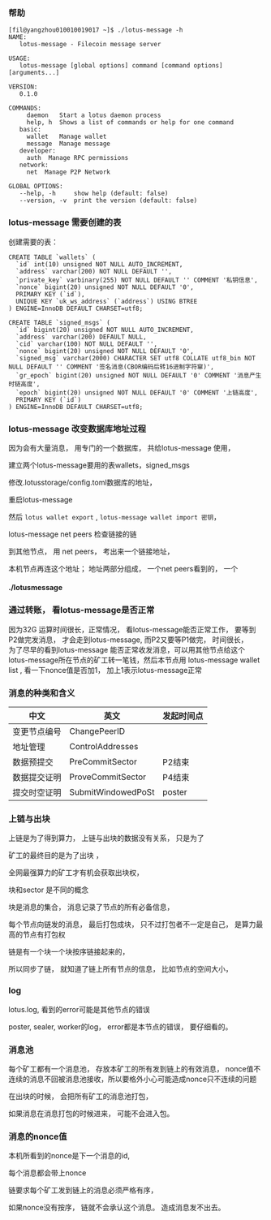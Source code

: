  

###  帮助
```
[fil@yangzhou010010019017 ~]$ ./lotus-message -h
NAME:
   lotus-message - Filecoin message server

USAGE:
   lotus-message [global options] command [command options] [arguments...]

VERSION:
   0.1.0

COMMANDS:
     daemon   Start a lotus daemon process
     help, h  Shows a list of commands or help for one command
   basic:
     wallet   Manage wallet
     message  Manage message
   developer:
     auth  Manage RPC permissions
   network:
     net  Manage P2P Network

GLOBAL OPTIONS:
   --help, -h     show help (default: false)
   --version, -v  print the version (default: false)
```



### lotus-message 需要创建的表
创建需要的表：
```
CREATE TABLE `wallets` (
  `id` int(10) unsigned NOT NULL AUTO_INCREMENT,
  `address` varchar(200) NOT NULL DEFAULT '',
  `private_key` varbinary(255) NOT NULL DEFAULT '' COMMENT '私钥信息',
  `nonce` bigint(20) unsigned NOT NULL DEFAULT '0',
  PRIMARY KEY (`id`),
  UNIQUE KEY `uk_ws_address` (`address`) USING BTREE
) ENGINE=InnoDB DEFAULT CHARSET=utf8;

CREATE TABLE `signed_msgs` (
  `id` bigint(20) unsigned NOT NULL AUTO_INCREMENT,
  `address` varchar(200) DEFAULT NULL,
  `cid` varchar(100) NOT NULL DEFAULT '',
  `nonce` bigint(20) unsigned NOT NULL DEFAULT '0',
  `signed_msg` varchar(2000) CHARACTER SET utf8 COLLATE utf8_bin NOT NULL DEFAULT '' COMMENT '签名消息(CBOR编码后转16进制字符窜)',
  `gr_epoch` bigint(20) unsigned NOT NULL DEFAULT '0' COMMENT '消息产生时链高度',
  `epoch` bigint(20) unsigned NOT NULL DEFAULT '0' COMMENT '上链高度',
  PRIMARY KEY (`id`)
) ENGINE=InnoDB DEFAULT CHARSET=utf8;
```

### lotus-message  改变数据库地址过程
因为会有大量消息， 用专门的一个数据库， 共给lotus-message 使用，

建立两个lotus-message要用的表wallets，signed_msgs

修改.lotusstorage/config.toml数据库的地址， 

重启lotus-message 

然后 `lotus wallet export` , `lotus-message wallet import 密钥`， 

lotus-message net peers 检查链接的链

到其他节点， 用 net peers， 考出来一个链接地址， 

本机节点再连这个地址； 地址两部分组成， 一个net peers看到的， 一个

#### ./lotusmessage


### 通过转账， 看lotus-message是否正常
因为32G 运算时间很长，正常情况， 看lotus-message能否正常工作， 要等到P2做完发消息， 才会走到lotus-message,  而P2又要等P1做完， 时间很长，  
为了尽早的看到lotus-message 能否正常收发消息，可以用其他节点给这个lotus-message所在节点的矿工转一笔钱，然后本节点用 
lotus-message wallet list , 
看一下nonce值是否加1， 加上1表示lotus-message正常

### 消息的种类和含义
|  中文  | 英文  |  发起时间点
|  ----  | ----  | ---- |
变更节点编号  | ChangePeerID |  
地址管理  | ControlAddresses |   
数据预提交  | PreCommitSector |  P2结束
数据提交证明 | ProveCommitSector |  P4结束
提交时空证明 | SubmitWindowedPoSt  |  poster


### 上链与出块

上链是为了得到算力， 上链与出块的数据没有关系， 只是为了

矿工的最终目的是为了出块 ， 

全网最强算力的矿工才有机会获取出块权， 

块和sector 是不同的概念

块是消息的集合，  消息记录了节点的所有必备信息， 
 

每个节点向链发的消息， 最后打包成块， 只不过打包者不一定是自己， 是算力最高的节点有打包权

链是有一个块一个块按序链接起来的， 

所以同步了链，  就知道了链上所有节点的信息， 比如节点的空间大小， 

### log
lotus.log, 看到的error可能是其他节点的错误

poster, sealer, worker的log， error都是本节点的错误， 要仔细看的。 


### 消息池
每个矿工都有一个消息池， 存放本矿工的所有发到链上的有效消息， nonce值不连续的消息不回被消息池接收，所以要格外小心可能造成nonce只不连续的问题

在出块的时候， 会把所有矿工的消息池打包， 

如果消息在消息打包的时候进来， 可能不会进入包。 



### 消息的nonce值

本机所看到的nonce是下一个消息的id, 

每个消息都会带上nonce

链要求每个矿工发到链上的消息必须严格有序， 

如果nonce没有按序， 链就不会承认这个消息。 造成消息发不出去。 
